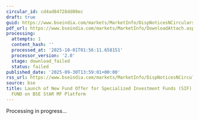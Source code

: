 ```yaml
---
circular_id: cd4ad84728dd08ec
draft: true
guid: https://www.bseindia.com/markets/MarketInfo/DispNoticesNCirculars.aspx?Noticeid={0F07C604-BC3E-40BA-B5F4-52E2FD8F7A9C}&noticeno=20250930-70&dt=09/30/2025&icount=70&totcount=114&flag=0
pdf_url: https://www.bseindia.com/markets/MarketInfo/DownloadAttach.aspx?id=20250930-70&attachedId=
processing:
  attempts: 1
  content_hash: ''
  processed_at: '2025-10-01T01:56:11.658151'
  processor_version: '2.0'
  stage: download_failed
  status: failed
published_date: '2025-09-30T13:59:01+00:00'
rss_url: https://www.bseindia.com/markets/MarketInfo/DispNoticesNCirculars.aspx?Noticeid={0F07C604-BC3E-40BA-B5F4-52E2FD8F7A9C}&noticeno=20250930-70&dt=09/30/2025&icount=70&totcount=114&flag=0
source: bse
title: Launch of New Fund Offer for Specialized Investment Funds (SIF) of SBI MUTUAL
  FUND on BSE StAR MF Platform
---
```


Processing in progress...